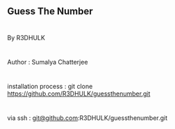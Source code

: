 ## Guess The Number
#
By R3DHULK
#
Author : Sumalya Chatterjee
#
installation process : git clone https://github.com/R3DHULK/guessthenumber.git
#
via ssh : git@github.com:R3DHULK/guessthenumber.git

